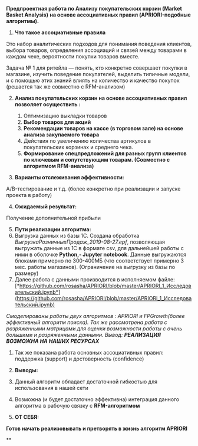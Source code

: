 ﻿**Предпроектная работа по Анализу покупательских корзин (Market Basket Analysis)**  **на основе  ассоциативных правил (APRIORI-подобные алгоритмы).**

1. **Что такое ассоциативные правила**

Это набор аналитических подходов для понимания поведения клиентов, выбора товаров, определения ассоциаций и связей между товарами в каждом чеке, вероятности покупки товаров вместе.

Задача № 1 для ритейла — понять, кто конкретно совершает покупки в магазине, изучить поведение покупателей, выделить типичные модели, и с помощью этих знаний влиять на количество и качество покупок (решается так же совместно с RFM-анализом)

2. **Анализ покупательских корзин на основе ассоциативных правил позволяет осуществить :**
   1. Оптимизацию выкладки товаров
   1. **Выбор товаров для акций** 
   1. **Рекомендации товаров на кассе (в торговом зале) на основе анализа закупаемого товара**
   1. Действия по увеличению количества артикулов в покупательских корзинах и среднего чека.
   1. **Формирование спецпредложений для разных групп клиентов по ключевым и сопутствующим товарам. (Совместно с алгоритмом RFM-анализа)**

3. **Варианты отслеживания эффективности:**

A/B-тестирование и т.д. (более конкретно при реализации и запуске проекта в работу)

4. **Ожидаемый результат:**

Получение дополнительной прибыли

5. **Пути реализации алгоритма:**
1. Выгрузка данных из базы 1С. Создана обработка *ВыгрузкаРозничныхПродаж\_2019-08-27.epf*, позволяющая выгружать данные из 1С в формате csv, для дальнейшей работы с ними в оболочке **Python,- Jupyter notebook**.  Данные выгружаются блоками примерно по 300-400МБ (что соответствует примерно 3 мес.  работы магазинов). (Ограничение на выгрузку из базы по размеру)
1. Далее работа с данными производится в исполняемом файле:
   [*https://github.com/rosasha/APRIORI/blob/master/APRIORI_1_Исследовательский.ipynb*](https://github.com/rosasha/APRIORI/blob/master/APRIORI_1_Исследовательский.ipynb)

*Смоделированы  работы двух алгоритмов : APRIORI и  FPGrowth(более эффективный алгоритм поиска). Так же рассмотрена работа с разряженными матрицами для оценки возможности работы с очень большими и разряженными данными. Вывод: **РЕАЛИЗАЦИЯ ВОЗМОЖНА НА НАШИХ РЕСУРСАХ***

1. Так же показана работа  основных ассоциативных правил: поддержка (support) и достоверность  (confidence)

6. **Выводы:**
1. Данный алгоритм обладает достаточной гибкостью для использования в нашей сети
1. Возможна (и будет достаточно эффективна) интеграция данного алгоритма в рабочую связку с **RFM-алгоритмом**

1. **ОТ СЕБЯ:**

**Готов начать реализовывать и претворять в жизнь алгоритм APRIORI** 




** 

